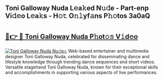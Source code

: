 ## Toni Galloway Nuda L𝚎a𝚔ed N𝚞𝚍e - Part-enp Vi𝚍𝚎o L𝚎a𝚔s - H𝚘𝚝 O𝚗𝚕yf𝚊ns P𝚑𝚘tos 3a0aQ

# <h2><a href="http://kf1bha.oniu.top/?m=Toni+Galloway+Nuda">🔗👉 🔴 Toni Galloway Nuda P𝚑ot𝚘𝚜 V𝚒d𝚎o</a></h2>

[![Toni Galloway Nuda Nu𝚍e𝚜](https://i.imgur.com/0qMVB7G.gif)](http://kf1bha.oniu.top/?m=Toni+Galloway+Nuda)
Web-based entertainer and multimedia designer Toni Galloway Nuda, celebrated for disseminating dance and lifestyle knowledge through trending dance sequences and short videos. Versatile stagehand Toni Galloway Nuda, known for their exceptional skills and accomplishments in supporting various aspects of live performances.  
